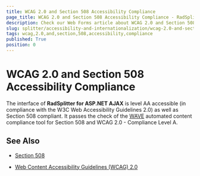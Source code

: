 ```yaml
---
title: WCAG 2.0 and Section 508 Accessibility Compliance
page_title: WCAG 2.0 and Section 508 Accessibility Compliance - RadSplitter
description: Check our Web Forms article about WCAG 2.0 and Section 508 Accessibility Compliance.
slug: splitter/accessibility-and-internationalization/wcag-2.0-and-section-508-accessibility-compliance
tags: wcag,2.0,and,section,508,accessibility,compliance
published: True
position: 0
---
```


# WCAG 2.0 and Section 508 Accessibility Compliance

The interface of **RadSplitter for ASP.NET AJAX** is level AA accessible (in compliance with the W3C Web Accessibility Guidelines 2.0) as well as Section 508 compliant. It passes the check of the [WAVE](http://wave.webaim.org/) automated content compliance tool for Section 508 and WCAG 2.0 - Compliance Level A.

## See Also

 * [Section 508](http://www.section508.gov/)

 * [Web Content Accessibility Guidelines (WCAG) 2.0](https://www.w3.org/TR/WCAG/)
